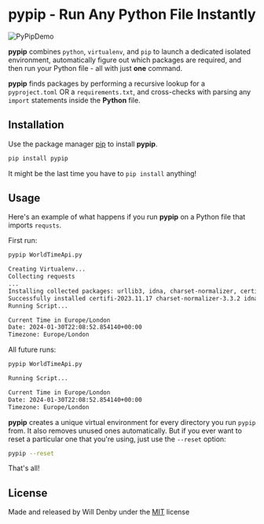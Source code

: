 # pypip - Run Any Python File **Instantly**

![PyPipDemo](https://files.datasesa.me/PyPipDemo.gif)

**pypip** combines ```python```, ```virtualenv```, and ```pip``` to launch a dedicated isolated environment, automatically figure out which packages are required, and then run your Python file - all with just **one** command. 

**pypip** finds packages by performing a recursive lookup for a ```pyproject.toml``` OR a ```requirements.txt```, and cross-checks with parsing any ```import``` statements inside the **Python** file. 

## Installation

Use the package manager [pip](https://pip.pypa.io/en/stable/) to install **pypip**.

```bash
pip install pypip
```

It might be the last time you have to ```pip install``` anything!

## Usage

Here's an example of what happens if you run **pypip** on a Python file that imports ```requsts```. 

First run:

```bash
pypip WorldTimeApi.py

Creating Virtualenv...
Collecting requests
...
Installing collected packages: urllib3, idna, charset-normalizer, certifi, requests
Successfully installed certifi-2023.11.17 charset-normalizer-3.3.2 idna-3.6 requests-2.31.0 urllib3-2.2.0
Running Script...

Current Time in Europe/London
Date: 2024-01-30T22:08:52.854140+00:00
Timezone: Europe/London
```

All future runs:

```bash
pypip WorldTimeApi.py

Running Script...

Current Time in Europe/London
Date: 2024-01-30T22:08:52.854140+00:00
Timezone: Europe/London
```

**pypip** creates a unique virtual environment for every directory you run ```pypip``` from. It also removes unused ones automatically. But if you ever want to reset a particular one that you're using, just use the ```--reset``` option:

```bash
pypip --reset
```

That's all!

## License

Made and released by Will Denby under the [MIT](https://choosealicense.com/licenses/mit/) license